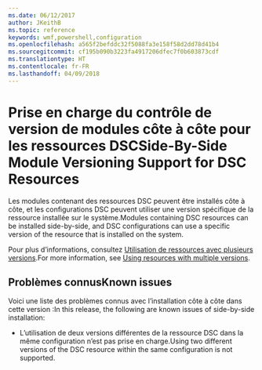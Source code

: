 ```yaml
---
ms.date: 06/12/2017
author: JKeithB
ms.topic: reference
keywords: wmf,powershell,configuration
ms.openlocfilehash: a565f2befddc32f5088fa3e158f58d2dd78d41b4
ms.sourcegitcommit: cf195b090b3223fa4917206dfec7f0b603873cdf
ms.translationtype: HT
ms.contentlocale: fr-FR
ms.lasthandoff: 04/09/2018
---
```

# <a name="side-by-side-module-versioning-support-for-dsc-resources"></a><span data-ttu-id="74e57-102">Prise en charge du contrôle de version de modules côte à côte pour les ressources DSC</span><span class="sxs-lookup"><span data-stu-id="74e57-102">Side-By-Side Module Versioning Support for DSC Resources</span></span>

<span data-ttu-id="74e57-103">Les modules contenant des ressources DSC peuvent être installés côte à côte, et les configurations DSC peuvent utiliser une version spécifique de la ressource installée sur le système.</span><span class="sxs-lookup"><span data-stu-id="74e57-103">Modules containing DSC resources can be installed side-by-side, and DSC configurations can use a specific version of the resource that is installed on the system.</span></span>

<span data-ttu-id="74e57-104">Pour plus d’informations, consultez [Utilisation de ressources avec plusieurs versions](https://msdn.microsoft.com/powershell/dsc/sxsresource).</span><span class="sxs-lookup"><span data-stu-id="74e57-104">For more information, see [Using resources with multiple versions](https://msdn.microsoft.com/powershell/dsc/sxsresource).</span></span>

## <a name="known-issues"></a><span data-ttu-id="74e57-105">Problèmes connus</span><span class="sxs-lookup"><span data-stu-id="74e57-105">Known issues</span></span>

<span data-ttu-id="74e57-106">Voici une liste des problèmes connus avec l’installation côte à côte dans cette version :</span><span class="sxs-lookup"><span data-stu-id="74e57-106">In this release, the following are known issues of side-by-side installation:</span></span>

-   <span data-ttu-id="74e57-107">L’utilisation de deux versions différentes de la ressource DSC dans la même configuration n’est pas prise en charge.</span><span class="sxs-lookup"><span data-stu-id="74e57-107">Using two different versions of the DSC resource within the same configuration is not supported.</span></span>
